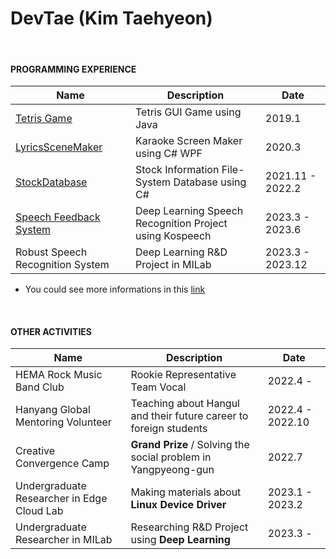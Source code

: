 DevTae (Kim Taehyeon)
=====

<br/>

#### PROGRAMMING EXPERIENCE

| Name | Description | Date |
-------|-------------|-------
| [Tetris Game](https://github.com/DevTae/TetriStyle) | Tetris GUI Game using Java | 2019.1 |
| [LyricsSceneMaker](https://github.com/DevTae/LyricsSceneMaker) | Karaoke Screen Maker using C# WPF | 2020.3 |
| [StockDatabase](https://github.com/DevTae/StockDatabasePreview) | Stock Information File-System Database using C# | 2021.11 - 2022.2 |
| [Speech Feedback System](https://github.com/DevTae/SpeechFeedback) | Deep Learning Speech Recognition Project using Kospeech | 2023.3 - 2023.6 |
| Robust Speech Recognition System | Deep Learning R&D Project in MILab | 2023.3 - 2023.12 |

  - You could see more informations in this [link](https://github.com/DevTae/DevTae/blob/main/PROJECTS.md)

<br/>

#### OTHER ACTIVITIES

| Name | Description | Date |
-------|-------------|-------
| HEMA Rock Music Band Club | Rookie Representative Team Vocal | 2022.4 - |
| Hanyang Global Mentoring Volunteer | Teaching about Hangul and their future career to foreign students  | 2022.4 - 2022.10 |
| Creative Convergence Camp | **Grand Prize** / Solving the social problem in Yangpyeong-gun | 2022.7 |
| Undergraduate Researcher in Edge Cloud Lab | Making materials about **Linux Device Driver** | 2023.1 - 2023.2 |
| Undergraduate Researcher in MILab | Researching R&D Project using **Deep Learning** | 2023.3 - |
